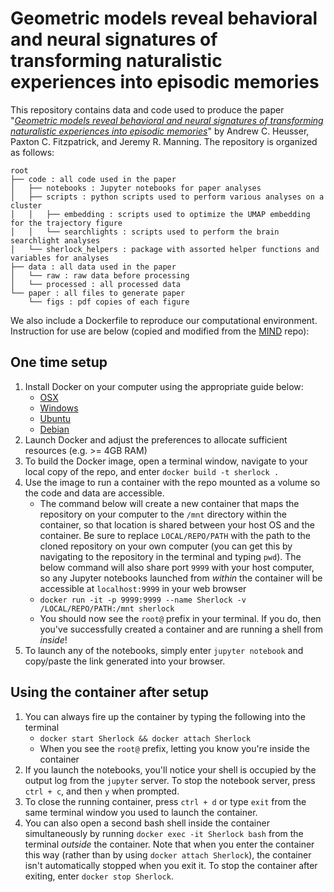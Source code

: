 # Geometric models reveal behavioral and neural signatures of transforming naturalistic experiences into episodic memories

This repository contains data and code used to produce the paper "[_Geometric models reveal behavioral and neural signatures of transforming naturalistic experiences into episodic memories_](https://www.biorxiv.org/content/10.1101/409987v3)" by Andrew C. Heusser, Paxton C. Fitzpatrick, and Jeremy R. Manning. The repository is organized as follows:

```
root
├── code : all code used in the paper
│   ├── notebooks : Jupyter notebooks for paper analyses
│   ├── scripts : python scripts used to perform various analyses on a cluster
│   │   ├── embedding : scripts used to optimize the UMAP embedding for the trajectory figure
│   │   └── searchlights : scripts used to perform the brain searchlight analyses
│   └── sherlock_helpers : package with assorted helper functions and variables for analyses
├── data : all data used in the paper
│   └── raw : raw data before processing
│   └── processed : all processed data
└── paper : all files to generate paper
    └── figs : pdf copies of each figure
```

We also include a Dockerfile to reproduce our computational environment. Instruction for use are below (copied and modified from the [MIND](https://github.com/Summer-MIND/mind-tools) repo):

## One time setup
1. Install Docker on your computer using the appropriate guide below:
    - [OSX](https://docs.docker.com/docker-for-mac/install/#download-docker-for-mac)
    - [Windows](https://docs.docker.com/docker-for-windows/install/)
    - [Ubuntu](https://docs.docker.com/engine/installation/linux/docker-ce/ubuntu/)
    - [Debian](https://docs.docker.com/engine/installation/linux/docker-ce/debian/)
2. Launch Docker and adjust the preferences to allocate sufficient resources (e.g. >= 4GB RAM)
3. To build the Docker image, open a terminal window, navigate to your local copy of the repo, and enter `docker build -t sherlock .`  
4. Use the image to run a container with the repo mounted as a volume so the code and data are accessible.
    - The command below will create a new container that maps the repository on your computer to the `/mnt` directory within the container, so that location is shared between your host OS and the container. Be sure to replace `LOCAL/REPO/PATH` with the path to the cloned repository on your own computer (you can get this by navigating to the repository in the terminal and typing `pwd`).  The below command will also share port `9999` with your host computer, so any Jupyter notebooks launched from *within* the container will be accessible at `localhost:9999` in your web browser
    - `docker run -it -p 9999:9999 --name Sherlock -v /LOCAL/REPO/PATH:/mnt sherlock `
    - You should now see the `root@` prefix in your terminal. If you do, then you've successfully created a container and are running a shell from *inside*!
5. To launch any of the notebooks, simply enter `jupyter notebook` and copy/paste the link generated into your browser.

## Using the container after setup
1. You can always fire up the container by typing the following into the terminal
    - `docker start Sherlock && docker attach Sherlock`
    - When you see the `root@` prefix, letting you know you're inside the container
2. If you launch the notebooks, you'll notice your shell is occupied by the output log from the `jupyter` server.  To stop the notebook server, press `ctrl + c`, and then `y` when prompted.
3. To close the running container, press `ctrl + d`  or type `exit` from the same terminal window you used to launch the container.
4. You can also open a second bash shell inside the container simultaneously by running `docker exec -it Sherlock bash` from the terminal *outside* the container.  Note that when you enter the container this way (rather than by using `docker attach Sherlock`), the container isn't automatically stopped when you exit it.  To stop the container after exiting, enter `docker stop Sherlock`.
